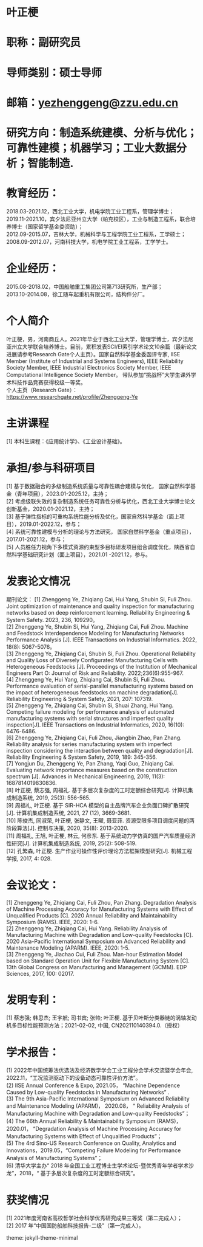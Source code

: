 # 叶正梗

# 职称：副研究员
# 导师类别：硕士导师
# 邮箱：yezhenggeng@zzu.edu.cn
# 研究方向：制造系统建模、分析与优化；可靠性建模；机器学习；工业大数据分析；智能制造. 
# 教育经历：
2018.03-2021.12，西北工业大学，机电学院工业工程系，管理学博士；<br>
2019.11-2021.10，宾夕法尼亚州立大学（帕克校区），工业与制造工程系，联合培养博士（国家留学基金委资助）；<br>
2012.09-2015.07，吉林大学，机械科学与工程学院工业工程系，工学硕士；<br>
2008.09-2012.07，河南科技大学，机电学院工业工程系，工学学士。<br>
# 企业经历：
2015.08-2018.02，中国船舶重工集团公司第713研究所，生产部；<br>
2013.10-2014.08，徐工随车起重机有限公司，结构件分厂。<br>

# 个人简介
叶正梗，男，河南商丘人。2021年毕业于西北工业大学，管理学博士，宾夕法尼亚州立大学联合培养博士。目前，累积发表SCI/EI索引学术论文10余篇（最新论文进展请参考Research Gate个人主页）。国家自然科学基金委函评专家, IISE Member (Institute of Industrial and Systems Engineers), IEEE Reliability Society Member, IEEE Industrial Electronics Society Member, IEEE Computational Intelligence Society Member。
带队参加“挑战杯”大学生课外学术科技作品竞赛获得校级一等奖。<br>
个人主页（Research Gate）： https://www.researchgate.net/profile/Zhenggeng-Ye

# 主讲课程
[1]	本科生课程：《应用统计学》、《工业设计基础》。


# 承担/参与科研项目
[1]	基于数据融合的多级制造系统质量与可靠性耦合建模与优化， 国家自然科学基金（青年项目），2023.01-2025.12，主持；<br>
[2]	考虑级联失效的复杂制造系统任务可靠性分析与优化，西北工业大学博士论文创新基金，2020.01-2021.12，主持；<br>
[3]	基于弹性指标的可重构系统性能分析及优化，国家自然科学基金（面上项目），2019.01-2022.12，参与；<br>
[4]	系统可靠性建模与分析的理论与方法研究， 国家自然科学基金（重点项目），2017.01-2021.12，参与；<br>
[5]	人员胜任力视角下多模式资源约束型多目标研发项目组合调度优化，陕西省自然科学基础研究计划（面上项目），2021.01 -2021.12，参与。<br>

# 发表论文情况
期刊论文：
[1] Zhenggeng Ye, Zhiqiang Cai, Hui Yang, Shubin Si, Fuli Zhou. Joint optimization of maintenance and quality inspection for manufacturing networks based on deep reinforcement learning. Reliability Engineering & System Safety. 2023, 236, 109290。<br>
[2] Zhenggeng Ye, Shubin Si, Hui Yang, Zhiqiang Cai, Fuli Zhou. Machine and Feedstock Interdependence Modeling for Manufacturing Networks Performance Analysis [J]. IEEE Transactions on Industrial Informatics. 2022, 18(8): 5067-5076。<br>
[3] Zhenggeng Ye, Zhiqiang Cai, Shubin Si, Fuli Zhou. Operational Reliability and Quality Loss of Diversely Configurated Manufacturing Cells with Heterogeneous Feedstocks [J]. Proceedings of the Institution of Mechanical Engineers Part O: Journal of Risk and Reliability. 2022;236(6):955-967.<br>
[4] Zhenggeng Ye, Hui Yang, Zhiqiang Cai, Shubin Si, Fuli Zhou. Performance evaluation of serial-parallel manufacturing systems based on the impact of heterogeneous feedstocks on machine degradation[J]. Reliability Engineering & System Safety, 2021, 207: 107319.<br> 
[5] Zhenggeng Ye, Zhiqiang Cai, Shubin Si, Shuai Zhang, Hui Yang. Competing failure modeling for performance analysis of automated manufacturing systems with serial structures and imperfect quality inspection[J]. IEEE Transactions on Industrial Informatics, 2020, 16(10): 6476-6486. <br>
[6] Zhenggeng Ye, Zhiqiang Cai, Fuli Zhou, Jiangbin Zhao, Pan Zhang. Reliability analysis for series manufacturing system with imperfect inspection considering the interaction between quality and degradation[J]. Reliability Engineering & System Safety, 2019, 189: 345-356. <br>
[7] Yongjun Du, Zhenggeng Ye, Pan Zhang, Yaqi Guo, Zhiqiang Cai. Evaluating network importance measures based on the construction spectrum [J]. Advances in Mechanical Engineering, 2019, 11(3): 1687814019830836. <br>
[8] 叶正梗, 蔡志强, 周福礼. 基于多层次复杂度的工时定额综合研究[J]. 计算机集成制造系统, 2019, 25(3): 556-565.<br>
[9] 周福礼, 叶正梗. 基于 SIR-HCA 模型的自主品牌汽车企业负面口碑扩散研究[J]. 计算机集成制造系统, 2021, 27 (12), 3669-3681.<br>
[10] 陈俊杰, 同淑荣, 叶正梗, 张静文, 王曜, 聂亚菲. 资源受限多项目调度问题的两阶段算法[J]. 控制与决策, 2020, 35(8): 2013-2020. <br>
[11] 周福礼, 王旭, 叶正梗, 林云, 何彦东. 基于系统动力学仿真的国产汽车质量经济性研究[J]. 计算机集成制造系统, 2019, 25(2): 508-519. <br>
[12] 孔繁森, 叶正梗. 生产作业可操作性评价理论方法框架模型研究[J]. 机械工程学报, 2017, 4: 028.<br>

# 会议论文： 
[1] Zhenggeng Ye, Zhiqiang Cai, Fuli Zhou, Pan Zhang. Degradation Analysis of Machine Processing Accuracy for Manufacturing Systems with Effect of Unqualified Products [C]. 2020 Annual Reliability and Maintainability Symposium (RAMS). IEEE, 2020: 1-6. <br>
[2] Zhenggeng Ye, Zhiqiang Cai, Hui Yang. Reliability Analysis of Manufacturing Machine with Degradation and Low-quality Feedstocks [C]. 2020 Asia-Pacific International Symposium on Advanced Reliability and Maintenance Modeling (APARM). IEEE, 2020: 1-5.<br>
[3] Zhenggeng Ye, Jiachao Cui, Fuli Zhou. Man-hour Estimation Model based on Standard Operation Unit for Flexible Manufacturing System [C]. 13th Global Congress on Manufacturing and Management (GCMM). EDP Sciences, 2017, 100: 02017. <br>

# 发明专利：
[1] 蔡志强; 韩思杰; 王宇航; 司书宾; 张帅; 叶正梗. 基于贝叶斯分类器链的涡轴发动机多目标性能预测方法；2021-02-02, 中国, CN202110140394.0.（授权）

# 学术报告：
(1) 2022年中国统筹法优选法及经济数学学会工业工程分会学术交流暨学会年会, 2022.11，“工况监测驱动下的设备动态可靠性评价方法”。<br>
(2) IISE Annual Conference & Expo, 2021.05， “Machine Dependence Caused by Low-quality Feedstocks in Manufacturing Networks” .<br>
(3) The 9th Asia-Pacific International Symposium on Advanced Reliability and Maintenance Modeling (APARM)， 2020.08， “ Reliability Analysis of Manufacturing Machine with Degradation and Low-quality Feedstocks”；<br>
(4) The 66th Annual Reliability & Maintainability Symposium (RAMS)，2020.01， “Degradation Analysis of Machine Processing Accuracy for Manufacturing Systems with Effect of Unqualified Products”；<br>
(5) The 4rd Sino-US Research Conference on Quality, Analytics and Innovations，2019.05，“Competing Failure Modeling for Performance Analysis of Manufacturing Systems”；<br>
(6) 清华大学主办“ 2018 年全国工业工程博士生学术论坛-暨优秀青年学者学术沙龙”，2018，“ 基于多层次复杂度的工时定额综合研究”。<br>


# 获奖情况
[1]	2021年度河南省高校哲学社会科学优秀研究成果三等奖（第二完成人）；<br>
[2]	2017 年“中国国防船舶科技报告-二级”（第一完成人）。

theme: jekyll-theme-minimal
